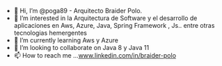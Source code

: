 - 👋 Hi, I’m @poga89 - Arquitecto Braider Polo.
- 👀 I’m interested in  la Arquitectura de Software y el desarrollo de aplicaciones  en Aws, Azure, Java,  Spring Framework , Js.. entre otras tecnologias hemergentes
- 🌱 I’m currently learning  Aws y Azure
- 💞️ I’m looking to collaborate on Java 8 y Java 11
- 📫 How to reach me ...www.linkedin.com/in/braider-polo
<!---
poga89/poga89 is a ✨ special ✨ repository because its `README.md` (this file) appears on your GitHub profile.
You can click the Preview link to take a look at your changes.
--->
